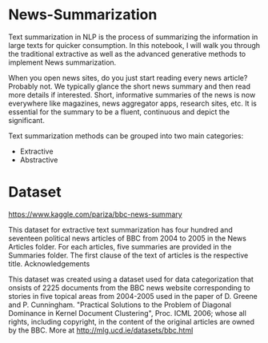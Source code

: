 # News-Summarization

Text summarization in NLP is the process of summarizing the information in large texts for quicker consumption. In this notebook, I will walk you through the traditional extractive as well as the advanced generative methods to implement News summarization.

When you open news sites, do you just start reading every news article? Probably not. We typically glance the short news summary and then read more details if interested. Short, informative summaries of the news is now everywhere like magazines, news aggregator apps, research sites, etc. It is essential for the summary to be a fluent, continuous and depict the significant.

Text summarization methods can be grouped into two main categories:
 - Extractive
 - Abstractive

# Dataset
https://www.kaggle.com/pariza/bbc-news-summary

This dataset for extractive text summarization has four hundred and seventeen political news articles of BBC from 2004 to 2005 in the News Articles folder. For each articles, five summaries are provided in the Summaries folder. The first clause of the text of articles is the respective title.
Acknowledgements

This dataset was created using a dataset used for data categorization that onsists of 2225 documents from the BBC news website corresponding to stories in five topical areas from 2004-2005 used in the paper of D. Greene and P. Cunningham. "Practical Solutions to the Problem of Diagonal Dominance in Kernel Document Clustering", Proc. ICML 2006; whose all rights, including copyright, in the content of the original articles are owned by the BBC. More at http://mlg.ucd.ie/datasets/bbc.html
